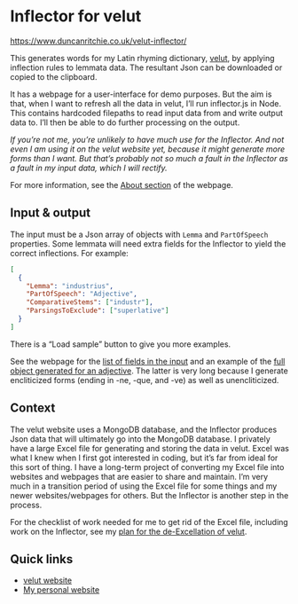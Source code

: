# Inflector for velut

https://www.duncanritchie.co.uk/velut-inflector/

This generates words for my Latin rhyming dictionary, [velut](https://github.com/DuncanRitchie/velut), by applying inflection rules to lemmata data.
The resultant Json can be downloaded or copied to the clipboard.

It has a webpage for a user-interface for demo purposes.
But the aim is that, when I want to refresh all the data in velut, I’ll run inflector.js in Node.
This contains hardcoded filepaths to read input data from and write output data to.
I’ll then be able to do further processing on the output.

_If you’re not me, you’re unlikely to have much use for the Inflector._
_And not even I am using it on the velut website yet, because it might generate more forms than I want._
_But that’s probably not so much a fault in the Inflector as a fault in my input data, which I will rectify._

For more information, see the [About section](https://www.duncanritchie.co.uk/velut-inflector/#about) of the webpage.

## Input & output

The input must be a Json array of objects with `Lemma` and `PartOfSpeech` properties.
Some lemmata will need extra fields for the Inflector to yield the correct inflections.
For example:

```json
[
  {
    "Lemma": "industrius",
    "PartOfSpeech": "Adjective",
    "ComparativeStems": ["industr"],
    "ParsingsToExclude": ["superlative"]
  }
]
```

There is a “Load sample” button to give you more examples.

See the webpage for the [list of fields in the input](https://www.duncanritchie.co.uk/velut-inflector#input-format) and an example of the [full object generated for an adjective](https://www.duncanritchie.co.uk/velut-inflector#forms-objects).
The latter is very long because I generate encliticized forms (ending in -ne, -que, and -ve) as well as unencliticized.

## Context

The velut website uses a MongoDB database, and the Inflector produces Json data that will ultimately go into the MongoDB database.
I privately have a large Excel file for generating and storing the data in velut.
Excel was what I knew when I first got interested in coding, but it’s far from ideal for this sort of thing.
I have a long-term project of converting my Excel file into websites and webpages that are easier to share and maintain.
I’m very much in a transition period of using the Excel file for some things and my newer websites/webpages for others.
But the Inflector is another step in the process.

For the checklist of work needed for me to get rid of the Excel file, including work on the Inflector, see my [plan for the de-Excellation of velut](https://github.com/DuncanRitchie/velut/blob/main/plan.md).

## Quick links

- [velut website](https://www.velut.co.uk)
- [My personal website](https://www.duncanritchie.co.uk)
